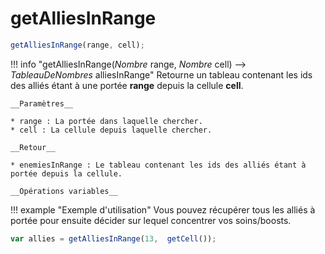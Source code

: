 # getAlliesInRange
```js
getAlliesInRange(range, cell);
```
!!! info "getAlliesInRange(_Nombre_ range, _Nombre_ cell) --> _TableauDeNombres_ alliesInRange"
    Retourne un tableau contenant les ids des alliés étant à une portée **range** depuis la cellule **cell**.
    
    __Paramètres__
    
    * range : La portée dans laquelle chercher.
    * cell : La cellule depuis laquelle chercher.
    
    __Retour__
    
    * enemiesInRange : Le tableau contenant les ids des alliés étant à portée depuis la cellule.
    
    __Opérations variables__
    
!!! example "Exemple d'utilisation"
    Vous pouvez récupérer tous les alliés à portée pour ensuite décider sur lequel concentrer vos soins/boosts.
    
```js
var allies = getAlliesInRange(13,  getCell());
```



